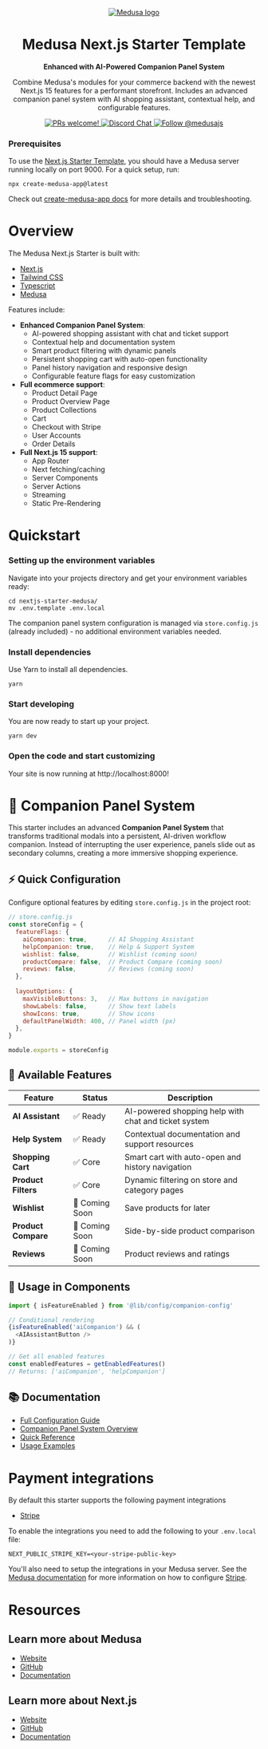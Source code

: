 <p align="center">
  <a href="https://www.medusajs.com">
  <picture>
    <source media="(prefers-color-scheme: dark)" srcset="https://user-images.githubusercontent.com/59018053/229103275-b5e482bb-4601-46e6-8142-244f531cebdb.svg">
    <source media="(prefers-color-scheme: light)" srcset="https://user-images.githubusercontent.com/59018053/229103726-e5b529a3-9b3f-4970-8a1f-c6af37f087bf.svg">
    <img alt="Medusa logo" src="https://user-images.githubusercontent.com/59018053/229103726-e5b529a3-9b3f-4970-8a1f-c6af37f087bf.svg">
    </picture>
  </a>
</p>

<h1 align="center">
  Medusa Next.js Starter Template
</h1>
<p align="center">
  <strong>Enhanced with AI-Powered Companion Panel System</strong>
</p>

<p align="center">
Combine Medusa's modules for your commerce backend with the newest Next.js 15 features for a performant storefront. Includes an advanced companion panel system with AI shopping assistant, contextual help, and configurable features.</p>

<p align="center">
  <a href="https://github.com/medusajs/medusa/blob/master/CONTRIBUTING.md">
    <img src="https://img.shields.io/badge/PRs-welcome-brightgreen.svg?style=flat" alt="PRs welcome!" />
  </a>
  <a href="https://discord.gg/xpCwq3Kfn8">
    <img src="https://img.shields.io/badge/chat-on%20discord-7289DA.svg" alt="Discord Chat" />
  </a>
  <a href="https://twitter.com/intent/follow?screen_name=medusajs">
    <img src="https://img.shields.io/twitter/follow/medusajs.svg?label=Follow%20@medusajs" alt="Follow @medusajs" />
  </a>
</p>

### Prerequisites

To use the [Next.js Starter Template](https://medusajs.com/nextjs-commerce/), you should have a Medusa server running locally on port 9000.
For a quick setup, run:

```shell
npx create-medusa-app@latest
```

Check out [create-medusa-app docs](https://docs.medusajs.com/learn/installation) for more details and troubleshooting.

# Overview

The Medusa Next.js Starter is built with:

- [Next.js](https://nextjs.org/)
- [Tailwind CSS](https://tailwindcss.com/)
- [Typescript](https://www.typescriptlang.org/)
- [Medusa](https://medusajs.com/)

Features include:

- **Enhanced Companion Panel System**:
  - AI-powered shopping assistant with chat and ticket support
  - Contextual help and documentation system
  - Smart product filtering with dynamic panels
  - Persistent shopping cart with auto-open functionality
  - Panel history navigation and responsive design
  - Configurable feature flags for easy customization
- **Full ecommerce support**:
  - Product Detail Page
  - Product Overview Page
  - Product Collections
  - Cart
  - Checkout with Stripe
  - User Accounts
  - Order Details
- **Full Next.js 15 support**:
  - App Router
  - Next fetching/caching
  - Server Components
  - Server Actions
  - Streaming
  - Static Pre-Rendering

# Quickstart

### Setting up the environment variables

Navigate into your projects directory and get your environment variables ready:

```shell
cd nextjs-starter-medusa/
mv .env.template .env.local
```

The companion panel system configuration is managed via `store.config.js` (already included) - no additional environment variables needed.

### Install dependencies

Use Yarn to install all dependencies.

```shell
yarn
```

### Start developing

You are now ready to start up your project.

```shell
yarn dev
```

### Open the code and start customizing

Your site is now running at http://localhost:8000!

# 🤖 Companion Panel System

This starter includes an advanced **Companion Panel System** that transforms traditional modals into a persistent, AI-driven workflow companion. Instead of interrupting the user experience, panels slide out as secondary columns, creating a more immersive shopping experience.

## ⚡ Quick Configuration

Configure optional features by editing `store.config.js` in the project root:

```javascript
// store.config.js
const storeConfig = {
  featureFlags: {
    aiCompanion: true,      // AI Shopping Assistant
    helpCompanion: true,    // Help & Support System
    wishlist: false,        // Wishlist (coming soon)
    productCompare: false,  // Product Compare (coming soon)
    reviews: false,         // Reviews (coming soon)
  },
  
  layoutOptions: {
    maxVisibleButtons: 3,   // Max buttons in navigation
    showLabels: false,      // Show text labels
    showIcons: true,        // Show icons
    defaultPanelWidth: 400, // Panel width (px)
  },
}

module.exports = storeConfig
```

## 🎯 Available Features

| Feature | Status | Description |
|---------|---------|-------------|
| **AI Assistant** | ✅ Ready | AI-powered shopping help with chat and ticket system |
| **Help System** | ✅ Ready | Contextual documentation and support resources |
| **Shopping Cart** | ✅ Core | Smart cart with auto-open and history navigation |
| **Product Filters** | ✅ Core | Dynamic filtering on store and category pages |
| **Wishlist** | 🚧 Coming Soon | Save products for later |
| **Product Compare** | 🚧 Coming Soon | Side-by-side product comparison |
| **Reviews** | 🚧 Coming Soon | Product reviews and ratings |

## 🔧 Usage in Components

```typescript
import { isFeatureEnabled } from '@lib/config/companion-config'

// Conditional rendering
{isFeatureEnabled('aiCompanion') && (
  <AIAssistantButton />
)}

// Get all enabled features
const enabledFeatures = getEnabledFeatures()
// Returns: ['aiCompanion', 'helpCompanion']
```

## 📚 Documentation

- [Full Configuration Guide](./documentation/configuration/index.md)
- [Companion Panel System Overview](./documentation/COMPANION-PANEL-SYSTEM.md)
- [Quick Reference](./documentation/configuration/README.md)
- [Usage Examples](./examples/configuration-usage.tsx)

# Payment integrations

By default this starter supports the following payment integrations

- [Stripe](https://stripe.com/)

To enable the integrations you need to add the following to your `.env.local` file:

```shell
NEXT_PUBLIC_STRIPE_KEY=<your-stripe-public-key>
```

You'll also need to setup the integrations in your Medusa server. See the [Medusa documentation](https://docs.medusajs.com) for more information on how to configure [Stripe](https://docs.medusajs.com/resources/commerce-modules/payment/payment-provider/stripe#main).

# Resources

## Learn more about Medusa

- [Website](https://www.medusajs.com/)
- [GitHub](https://github.com/medusajs)
- [Documentation](https://docs.medusajs.com/)

## Learn more about Next.js

- [Website](https://nextjs.org/)
- [GitHub](https://github.com/vercel/next.js)
- [Documentation](https://nextjs.org/docs)
